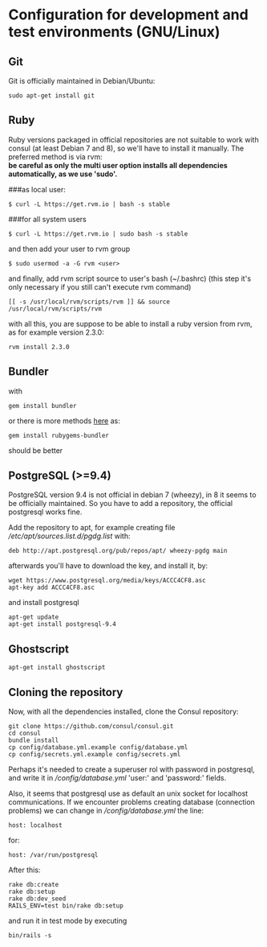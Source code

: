# Configuration for development and test environments (GNU/Linux)

## Git

Git is officially maintained in Debian/Ubuntu:

```
sudo apt-get install git
```

## Ruby

Ruby versions packaged in official repositories are not suitable to work with consul (at least Debian 7 and 8), so we'll have to install it manually.
The preferred method is via rvm:<br/>
**be careful as only the multi user option installs all dependencies automatically, as we use 'sudo'.**

###as local user:

```
$ curl -L https://get.rvm.io | bash -s stable
```
###for all system users

```
$ curl -L https://get.rvm.io | sudo bash -s stable
```
and then add your user to rvm group
```
$ sudo usermod -a -G rvm <user>
```
and finally, add rvm script source to user's bash (~/.bashrc) (this step it's only necessary if you still can't execute rvm command)
```
[[ -s /usr/local/rvm/scripts/rvm ]] && source /usr/local/rvm/scripts/rvm
```
with all this, you are suppose to be able to install a ruby version from rvm, as for example version 2.3.0:
```
rvm install 2.3.0
```


## Bundler

with
```
gem install bundler
```
or
there is more methods [here](https://rvm.io/integration/bundler)
as:
```
gem install rubygems-bundler
```
should be better


## PostgreSQL (>=9.4)

PostgreSQL version 9.4 is not official in debian 7 (wheezy), in 8 it seems to be officially maintained.
So you have to add a repository, the official postgresql works fine.

Add the repository to apt, for example creating file */etc/apt/sources.list.d/pgdg.list* with:
```
deb http://apt.postgresql.org/pub/repos/apt/ wheezy-pgdg main
```
afterwards you'll have to download the key, and install it, by:

```
wget https://www.postgresql.org/media/keys/ACCC4CF8.asc
apt-key add ACCC4CF8.asc
```
and install postgresql

```
apt-get update
apt-get install postgresql-9.4
```

## Ghostscript

```
apt-get install ghostscript
```

## Cloning the repository

Now, with all the dependencies installed, clone the Consul repository:

```
git clone https://github.com/consul/consul.git
cd consul
bundle install
cp config/database.yml.example config/database.yml
cp config/secrets.yml.example config/secrets.yml
```
Perhaps it's needed to create a superuser rol with password in postgresql, and write it in */config/database.yml* 'user:' and 'password:' fields.

Also, it seems that postgresql use as default an unix socket for localhost communications. If we encounter problems creating database (connection problems) we can change in */config/database.yml* the line:
```
host: localhost
```
for:
```  
host: /var/run/postgresql  
```

After this:

```
rake db:create
rake db:setup
rake db:dev_seed
RAILS_ENV=test bin/rake db:setup
```

and run it in test mode by executing
```
bin/rails -s
```